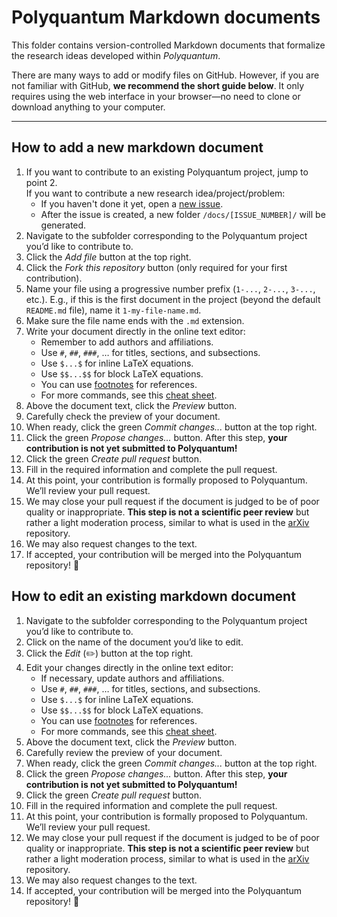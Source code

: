 # Polyquantum Markdown documents

This folder contains version-controlled Markdown documents that formalize the research ideas developed within _Polyquantum_.

There are many ways to add or modify files on GitHub. However, if you are not familiar with GitHub, **we recommend the short guide below**. It only requires using the web interface in your browser—no need to clone or download anything to your computer.  

---

## How to add a new markdown document

1. If you want to contribute to an existing Polyquantum project, jump to point 2.\
   If you want to contribute a new research idea/project/problem:
    - If you haven't done it yet, open a [new issue](https://github.com/andreamari/polyquantum/issues/new/choose).
    - After the issue is created, a new folder `/docs/[ISSUE_NUMBER]/` will be generated.
2. Navigate to the subfolder corresponding to the Polyquantum project you’d like to contribute to.
3. Click the _Add file_ button at the top right.
4. Click the _Fork this repository_ button (only required for your first contribution).
5. Name your file using a progressive number prefix (`1-...`, `2-...`, `3-...`, etc.). E.g., if this is the first document in the project (beyond the default `README.md` file), name it `1-my-file-name.md`.  
6. Make sure the file name ends with the `.md` extension.
7. Write your document directly in the online text editor:  
   - Remember to add authors and affiliations.  
   - Use `#`, `##`, `###`, … for titles, sections, and subsections.  
   - Use `$...$` for inline LaTeX equations.  
   - Use `$$...$$` for block LaTeX equations.  
   - You can use [footnotes](https://www.markdownguide.org/extended-syntax/#footnotes) for references.  
   - For more commands, see this [cheat sheet](https://www.markdownguide.org/cheat-sheet/).  
8. Above the document text, click the _Preview_ button.  
9. Carefully check the preview of your document.  
10. When ready, click the green _Commit changes..._ button at the top right.  
11. Click the green _Propose changes..._ button. After this step, **your contribution is not yet submitted to Polyquantum!**  
12. Click the green _Create pull request_ button.  
13. Fill in the required information and complete the pull request.  
14. At this point, your contribution is formally proposed to Polyquantum. We’ll review your pull request.  
15. We may close your pull request if the document is judged to be of poor quality or inappropriate. **This step is not a scientific peer review** but rather a light moderation process, similar to what is used in the [arXiv](https://arxiv.org/) repository.  
16. We may also request changes to the text.  
17. If accepted, your contribution will be merged into the Polyquantum repository! 🎉
 

## How to edit an existing markdown document

1. Navigate to the subfolder corresponding to the Polyquantum project you’d like to contribute to.  
2. Click on the name of the document you’d like to edit.  
3. Click the _Edit_ (✏️) button at the top right.  
4. Edit your changes directly in the online text editor:  
   - If necessary, update authors and affiliations.  
   - Use `#`, `##`, `###`, … for titles, sections, and subsections.  
   - Use `$...$` for inline LaTeX equations.  
   - Use `$$...$$` for block LaTeX equations.  
   - You can use [footnotes](https://www.markdownguide.org/extended-syntax/#footnotes) for references.  
   - For more commands, see this [cheat sheet](https://www.markdownguide.org/cheat-sheet/).  
5. Above the document text, click the _Preview_ button.  
6. Carefully review the preview of your document.  
7. When ready, click the green _Commit changes..._ button at the top right.  
8. Click the green _Propose changes..._ button. After this step, **your contribution is not yet submitted to Polyquantum!**  
9. Click the green _Create pull request_ button.  
10. Fill in the required information and complete the pull request.  
11. At this point, your contribution is formally proposed to Polyquantum. We’ll review your pull request.  
12. We may close your pull request if the document is judged to be of poor quality or inappropriate. **This step is not a scientific peer review** but rather a light moderation process, similar to what is used in the [arXiv](https://arxiv.org/) repository.  
13. We may also request changes to the text.  
14. If accepted, your contribution will be merged into the Polyquantum repository! 🎉
